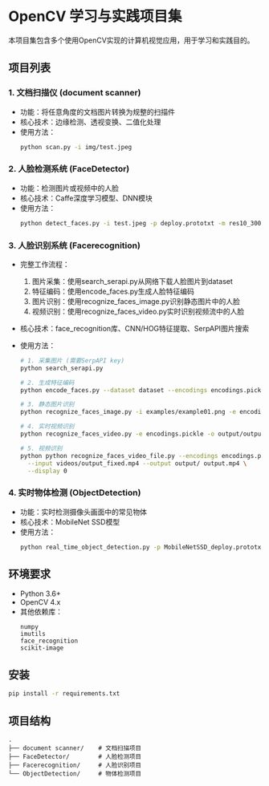 
# OpenCV 学习与实践项目集

本项目集包含多个使用OpenCV实现的计算机视觉应用，用于学习和实践目的。

## 项目列表

### 1. 文档扫描仪 (document scanner)
- 功能：将任意角度的文档图片转换为规整的扫描件
- 核心技术：边缘检测、透视变换、二值化处理
- 使用方法：
  ```bash
  python scan.py -i img/test.jpeg
  ```

### 2. 人脸检测系统 (FaceDetector)
- 功能：检测图片或视频中的人脸
- 核心技术：Caffe深度学习模型、DNN模块
- 使用方法：
  ```bash
  python detect_faces.py -i test.jpeg -p deploy.prototxt -m res10_300x300_ssd_iter_140000.caffemodel
  ```

### 3. 人脸识别系统 (Facerecognition)
- 完整工作流程：
  1. 图片采集：使用search_serapi.py从网络下载人脸图片到dataset
  2. 特征编码：使用encode_faces.py生成人脸特征编码
  3. 图片识别：使用recognize_faces_image.py识别静态图片中的人脸
  4. 视频识别：使用recognize_faces_video.py实时识别视频流中的人脸

- 核心技术：face_recognition库、CNN/HOG特征提取、SerpAPI图片搜索

- 使用方法：
  ```bash
  # 1. 采集图片 (需要SerpAPI key)
  python search_serapi.py
  
  # 2. 生成特征编码
  python encode_faces.py --dataset dataset --encodings encodings.pickle
  
  # 3. 静态图片识别
  python recognize_faces_image.py -i examples/example01.png -e encodings.pickle
  
  # 4. 实时视频识别
  python recognize_faces_video.py -e encodings.pickle -o output/output.mp4

  # 5. 视频识别
  python python recognize_faces_video_file.py --encodings encodings.pickle \
	--input videos/output_fixed.mp4 --output output/ output.mp4 \
	--display 0
  ```

### 4. 实时物体检测 (ObjectDetection)
- 功能：实时检测摄像头画面中的常见物体
- 核心技术：MobileNet SSD模型
- 使用方法：
  ```bash
  python real_time_object_detection.py -p MobileNetSSD_deploy.prototxt.txt -m MobileNetSSD_deploy.caffemodel
  ```

## 环境要求
- Python 3.6+
- OpenCV 4.x
- 其他依赖库：
  ```
  numpy
  imutils
  face_recognition
  scikit-image
  ```

## 安装
```bash
pip install -r requirements.txt
```

## 项目结构
```
.
├── document scanner/    # 文档扫描项目
├── FaceDetector/        # 人脸检测项目
├── Facerecognition/     # 人脸识别项目
└── ObjectDetection/     # 物体检测项目
```

